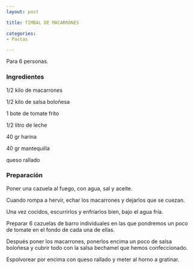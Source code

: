 ```yaml
---
layout: post

title: TIMBAL DE MACARRONES

categories:
- Pastas

---
```

Para 6 personas.

<h3>Ingredientes</h3>

1/2 kilo de macarrones

1/2 kilo de salsa boloñesa

1 bote de tomate frito

1/2 litro de leche

40 gr harina

40 gr mantequilla

queso rallado

<h3>Preparación</h3>

Poner una cazuela al fuego, con agua, sal y aceite.

Cuando rompa a hervir, echar los macarrones y dejarlos que se cuezan.

Una vez cocidos, escurrirlos y enfriarlos bien, bajo el agua fría.

Preparar 6 cazuelas de barro individuales en las que pondremos un poco de tomate en el fondo de cada una de ellas.

Después poner los macarrones, ponerlos encima un poco de salsa boloñesa y cubrir todo con la salsa bechamel que hemos confeccionado.

Espolvorear por encima con queso rallado y meter al horno a gratinar.